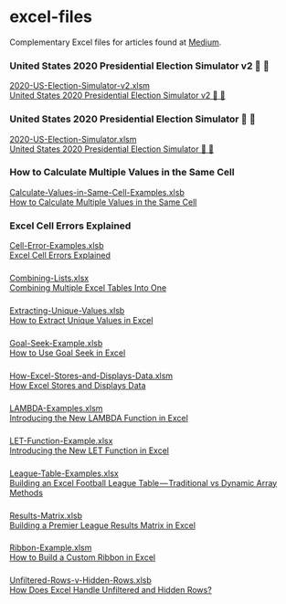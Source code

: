 # excel-files
Complementary Excel files for articles found at [Medium](https://andrewcharlesmoss.medium.com/).

### United States 2020 Presidential Election Simulator v2 🔵 🔴  

[2020-US-Election-Simulator-v2.xlsm](https://github.com/andrewcharlesmoss/excel-files/raw/master/2020-US-Election-Simulator-v2.xlsm)  
[United States 2020 Presidential Election Simulator v2 🔵 🔴](https://medium.com/swlh/united-states-2020-presidential-election-simulator-90afdde04b81)

### United States 2020 Presidential Election Simulator 🔵 🔴  

[2020-US-Election-Simulator.xlsm](https://github.com/andrewcharlesmoss/excel-files/raw/master/2020-US-Election-Simulator.xlsm)  
[United States 2020 Presidential Election Simulator 🔵 🔴](https://andrewcharlesmoss.medium.com/united-states-2020-presidential-election-simulator-7407b4b001e2)

### How to Calculate Multiple Values in the Same Cell

[Calculate-Values-in-Same-Cell-Examples.xlsb](https://github.com/andrewcharlesmoss/excel-files/raw/master/Calculate-Values-in-Same-Cell-Examples.xlsb)  
[How to Calculate Multiple Values in the Same Cell](https://medium.com/codex/how-to-calculate-multiple-values-in-the-same-cell-6b492b94b1bb)

### Excel Cell Errors Explained

[Cell-Error-Examples.xlsb](https://github.com/andrewcharlesmoss/excel-files/raw/master/Cell-Error-Examples.xlsb)  
[Excel Cell Errors Explained](https://medium.com/codex/excel-cell-errors-explained-2bc250f56fa)

###

[Combining-Lists.xlsx](https://github.com/andrewcharlesmoss/excel-files/raw/master/Combining-Lists.xlsx)  
[Combining Multiple Excel Tables Into One](https://medium.com/swlh/combining-multiple-tables-into-one-c21aa5bdf36f)

###

[Extracting-Unique-Values.xlsb](https://github.com/andrewcharlesmoss/excel-files/raw/master/Extracting-Unique-Values.xlsb)  
[How to Extract Unique Values in Excel](https://medium.com/codex/how-to-extract-unique-values-in-excel-f8892fbecc48)

###

[Goal-Seek-Example.xlsb](https://github.com/andrewcharlesmoss/excel-files/raw/master/Goal-Seek-Example.xlsb)  
[How to Use Goal Seek in Excel](https://andrewcharlesmoss.medium.com/how-to-use-goal-seek-in-excel-5c0fefc706f3)

###

[How-Excel-Stores-and-Displays-Data.xlsm](https://github.com/andrewcharlesmoss/excel-files/raw/master/How-Excel-Stores-and-Displays-Data.xlsm)  
[How Excel Stores and Displays Data](https://medium.com/codex/how-excel-stores-and-displays-data-dddc12d9d104)

###

[LAMBDA-Examples.xlsm](https://github.com/andrewcharlesmoss/excel-files/raw/master/LAMBDA-Examples.xlsm)  
[Introducing the New LAMBDA Function in Excel](https://medium.com/codex/introducing-the-new-lambda-function-in-excel-4846c1b101db)

###

[LET-Function-Example.xlsx](https://github.com/andrewcharlesmoss/excel-files/raw/master/LET-Function-Example.xlsx)  
[Introducing the New LET Function in Excel](https://andrewcharlesmoss.medium.com/introducing-the-new-let-function-in-excel-ee9b0079d08f)

###

[League-Table-Examples.xlsx](https://github.com/andrewcharlesmoss/excel-files/blob/master/League-Table-Examples.xlsx)  
[Building an Excel Football League Table — Traditional vs Dynamic Array Methods](https://medium.com/swlh/building-an-excel-football-league-table-traditional-methods-vs-dynamic-arrays-15a1664489a9)

###

[Results-Matrix.xlsb](https://github.com/andrewcharlesmoss/excel-files/raw/master/Results-Matrix.xlsb)  
[Building a Premier League Results Matrix in Excel](https://medium.com/codex/building-a-premier-league-results-matrix-in-excel-b5d3a30a7c1d)

###

[Ribbon-Example.xlsm](https://github.com/andrewcharlesmoss/excel-files/raw/master/Ribbon-Example.xlsm)  
[How to Build a Custom Ribbon in Excel](https://medium.com/codex/how-to-build-a-custom-ribbon-in-excel-a3bc531551e1)

###

[Unfiltered-Rows-v-Hidden-Rows.xlsb](https://github.com/andrewcharlesmoss/excel-files/blob/master/Unfiltered-Rows-v-Hidden-Rows.xlsb)  
[How Does Excel Handle Unfiltered and Hidden Rows?](https://medium.com/codex/how-does-excel-handle-unfiltered-and-hidden-rows-d65b3bf516a9)
